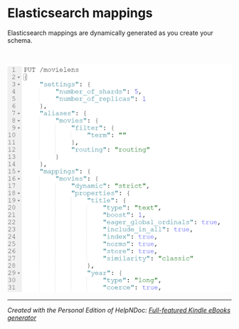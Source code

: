 # Elasticsearch mappings

Elasticsearch mappings are dynamically generated as you create your schema.

&nbsp;

![Image](<lib/Elasticsearch%20forward-engineering%20mappings.png>)

***
_Created with the Personal Edition of HelpNDoc: [Full-featured Kindle eBooks generator](<https://www.helpndoc.com/feature-tour/create-ebooks-for-amazon-kindle>)_
